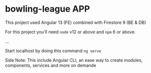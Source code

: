 # bowling-league APP

This project used Angular 13 (FE) combined with Firestore 9 (BE & DB)

For this project you'll need `node` v12 or above and `npm` 6 or above.

...

Start localhost by doing this command `ng serve`

Side Note: This include Angular CLI, an ease way to create modules, components, services and more on demande
